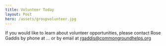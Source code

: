 ```yaml
---
title: Volunteer Today
layout: Post
hero: /assets/groupvolunteer.jpg
---
```


If you would like to learn about volunteer opportunities, please contact Rose Gaddis by phone at ... or by email at rgaddis@commongroundhelps.org
